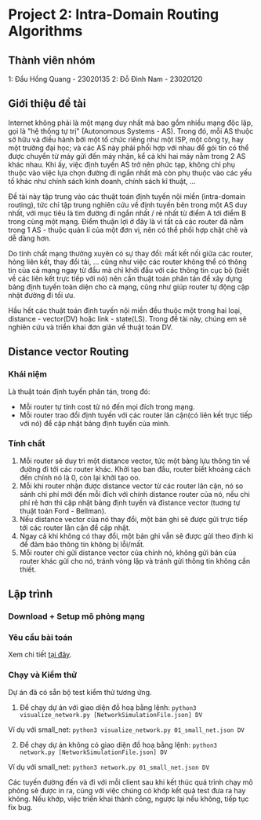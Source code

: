 # Project 2: Intra-Domain Routing Algorithms

## Thành viên nhóm

1: Đầu Hồng Quang - 23020135
2: Đỗ Đình Nam - 23020120

## Giới thiệu đề tài

Internet không phải là một mạng duy nhất mà bao gồm nhiều mạng độc lập, gọi là "hệ thống tự trị" (Autonomous Systems - AS). Trong đó, mỗi AS thuộc sở hữu và điều hành bởi một tổ chức riêng như một ISP, một công ty, hay một trường đại học; và các AS này phải phối hợp với nhau để gói tin có thể được chuyển từ máy gửi đến máy nhận, kể cả khi hai máy nằm trong 2 AS khác nhau. Khi ấy, việc định tuyến AS trở nên phức tạp, không chỉ phụ thuộc vào việc lựa chọn đường đi ngắn nhất mà còn phụ thuộc vào các yếu tố khác như chính sách kinh doanh, chính sách kĩ thuật, ...

Đề tài này tập trung vào các thuật toán định tuyến nội miền (intra-domain routing), tức chỉ tập trung nghiên cứu về định tuyến bên trong một AS duy nhất, với mục tiêu là tìm đường đi ngắn nhất / rẻ nhất từ điểm A tới điểm B trong cùng một mạng. Điểm thuận lợi ở đây là vì tất cả các router đã nằm trong 1 AS - thuộc quản lí của một đơn vị, nên có thể phối hợp chặt chẽ và dễ dàng hơn.

Do tính chất mạng thường xuyên có sự thay đổi: mất kết nối giữa các router, hỏng liên kết, thay đổi tải, ... cũng như việc các router không thể có thông tin của cả mạng ngay từ đầu mà chỉ khởi đầu với các thông tin cục bộ (biết về các liên kết trực tiếp với nó) nên cần thuật toán phân tán để xây dựng bảng định tuyến toàn diện cho cả mạng, cũng như giúp router tự động cập nhật đường đi tối ưu.

Hầu hết các thuật toán định tuyến nội miền đều thuộc một trong hai loại, 
distance - vector(DV) hoặc link - state(LS). Trong đề tài này, chúng em sẽ nghiên cứu và triển khai đơn giản về thuật toán DV.

## Distance vector Routing

### Khái niệm

Là thuật toán định tuyến phân tán, trong đó:
- Mỗi router tự tính cost từ nó đến mọi đích trong mạng.
- Mỗi router trao đổi định tuyến với các router lân cận(có liên kết trực tiếp với nó) để cập nhật bảng định tuyến của mình.

### Tính chất

1. Mỗi router sẽ duy trì một distance vector, tức một bảng lưu thông tin về đường đi tới các router khác. Khởi tạo ban đầu, router biết khoảng cách đến chính nó là 0, còn lại khởi tạo oo.
2. Mỗi khi router nhận được distance vector từ các router lân cận, nó so sánh chi phí mới đến mỗi đích với chính distance router của nó, nếu chi phí rẻ hơn thì cập nhật bảng định tuyến và đistance vector (tuơng tự thuật toán Ford - Bellman).
3. Nếu distance vector của nó thay đổi, một bản ghi sẽ được gửi trực tiếp tới các router lân cận để cập nhật.
4. Ngay cả khi không có thay đổi, một bản ghi vẫn sẽ được gửi theo định kì để đảm bảo thông tin không bị lỗi/mất.
5. Mỗi router chỉ gửi distance vector của chính nó, không gửi bản của router khác gửi cho nó, tránh vòng lặp và tránh gửi thông tin không cần thiết.

## Lập trình

### Download + Setup mô phỏng mạng

### Yêu cầu bài toán

Xem chi tiết [tại đây](https://github.com/Harvard-CS145/routing?tab=readme-ov-file#implementation-instructions).

### Chạy và Kiểm thử

Dự án đã có sẵn bộ test kiểm thử tương ứng.

1. Để chạy dự án với giao diện đồ hoạ bằng lệnh:
`python3 visualize_network.py [NetworkSimulationFile.json] DV`

Ví dụ với small_net: 
`python3 visualize_network.py 01_small_net.json DV`

2. Để chạy dự án không có giao diện đồ hoạ bằng lệnh:
`python3 network.py [NetworkSimulationFile.json] DV`

Ví dụ với small_net: 
`python3 network.py 01_small_net.json DV`

Các tuyến đường đến và đi với mỗi client sau khi kết thúc quá trình chạy mô phỏng sẽ được in ra, cùng với việc chúng có khớp kết quả test đưa ra hay không. Nếu khớp, việc triển khai thành công, ngược lại nếu không, tiếp tục fix bug.
